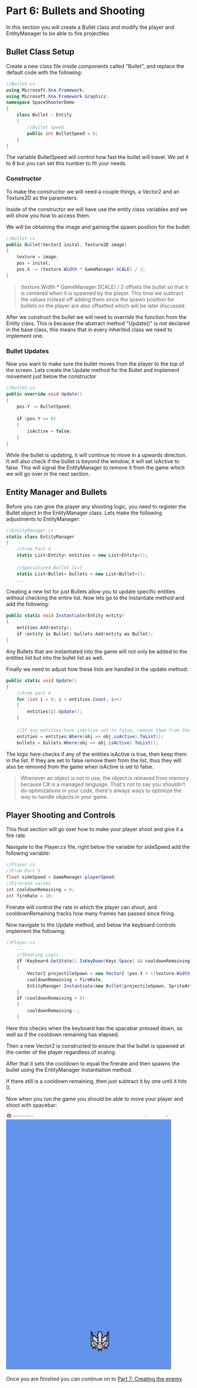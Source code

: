 # Part 6: Bullets and Shooting

In this section you will create a Bullet class and modify the player and EntityManager to be able to fire projectiles

## Bullet Class Setup
Create a new class file inside components called "Bullet", and replace the default code with the following:

```csharp
//Bullet.cs
using Microsoft.Xna.Framework;
using Microsoft.Xna.Framework.Graphics;
namespace SpaceShooterDemo 
{
    class Bullet : Entity
    {
        //Bullet speed
        public int BulletSpeed = 8;
    }
}
```

The variable BulletSpeed will control how fast the bullet will travel. We set it to 8 but you can set this number to fit your needs

### Constructor

To make the constructor we will need a couple things, a Vector2 and an Texture2D as the parameters.

Inside of the constructor we will have use the entity class variables and we will show you how to access them.

We will be obtaining the image and gaining the spawn position for the bullet:

```csharp
//Bullet.cs
public Bullet(Vector2 inital, Texture2D image) 
{
    texture = image;   
    pos = inital;
    pos.X -= (texture.Width * GameManager.SCALE) / 2;
}
```

> (texture.Width * GameManager.SCALE) / 2 offsets the bullet so that it is centered when it is spawned by the player. This time we subtract the values instead off adding them since the spawn position for bullets on  the player are also offsetted which will be later discussed.

After we construct the bullet we will need to override the function from the Entity class. This is because the abstract method "Update()" is not declared in the base class, this means that in every inherited class we need to implement one.

### Bullet Updates

Now you want to make sure the bullet moves from the player to the top of the screen. Lets create the Update method for the Bullet and implement movement just below the constructor
```csharp
//Bullet.cs
public override void Update() 
{
    pos.Y -= BulletSpeed;
    
    if (pos.Y <= 0)
    {
        isActive = false;
    }
}
```
While the bullet is updating, it will continue to move in a upwards direction. It will also check if the bullet is beyond the window, it will set isActive to false. This will signal the EntityManager to remove it from the game which we will go over in the next section.

## Entity Manager and Bullets
Before you can give the player any shooting logic, you need to register the Bullet object in the EntityManager class. Lets make the following adjustments to EntityManager:

```csharp
//EntityManager.cs
static class EntityManager
{
    //From Part 4
    static List<Entity> entities = new List<Entity>();
    
    //Specialized Bullet list
    static List<Bullet> bullets = new List<Bullet>();
    ...
```

Creating a new list for just Bullets allow you to update specific entities without checking the entire list. Now lets go to the Instantiate method and add the following:

```csharp
public static void Instantiate(Entity entity)
{
    entities.Add(entity);
    if (entity is Bullet) bullets.Add(entity as Bullet);
}
```
Any Bullets that are instantiated into the game will not only be added to the entities list but into the bullet list as well.

Finally we need to adjust how these lists are handled in the update method:
```csharp
public static void Update()
{
    //From part 4
    for (int i = 0; i < entities.Count; i++)
    {
        entities[i].Update();
    }
            
    //If any entities have isActive set to false, remove them from the lists
    entities = entities.Where(obj => obj.isActive).ToList();
    bullets = bullets.Where(obj => obj.isActive).ToList();
```
The logic here checks if any of the entities isActive is true, then keep them in the list. If they are set to false remove them from the list, thus they will also be removed from the game when isActive is set to false.

> Whenever an object is not in use, the object is released from memory because C# is a managed language. That's not to say you shouldn't do optimizations in your code, there's always ways to optimize the way to handle objects in your game.

## Player Shooting and Controls

This final section will go over how to make your player shoot and give it a fire rate.

Navigate to the Player.cs file, right below the variable for sideSpeed add the following variable:
```csharp
//Player.cs
//From Part 5
float sideSpeed = GameManager.playerSpeed;
//Firerate values
int cooldownRemaining = 0;
int fireRate = 10;
```
Firerate will control the rate in which the player can shoot, and cooldownRemaining tracks how many frames has passed since firing.

Now navigate to the Update method, and below the keyboard controls implement the following:

```csharp
//Player.cs
    ...
    //Shooting Logic
    if (Keyboard.GetState().IsKeyDown(Keys.Space) && cooldownRemaining <= 0)
    {
        Vector2 projectileSpawn = new Vector2 (pos.X + ((texture.Width * GameManager.SCALE_FACTOR)/2), pos.Y);
        cooldownRemaining = fireRate;
        EntityManager.Instantiate(new Bullet(projectileSpawn, SpriteArt.Bullet));
    }
    if (cooldownRemaining > 0) 
    { 
        cooldownRemaining--; 
    }
```
Here this checks when the keyboard has the spacebar pressed down, as well as if the cooldown remaining has elapsed.

Then a new Vector2 is constructed to ensure that the bullet is spawned at the center of the player regardless of scaling.

After that it sets the cooldown to equal the firerate and then spawns the bullet using the EntityManager Instantiation method.

If there still is a cooldown remaining, then just subtract it by one until it hits 0.

Now when you run the game you should be able to move your player and shoot with spacebar:

![](https://github.com/AlexJeter17/MonoGameStarShooter/blob/main/Docs/Content/6_ShootingDemo.gif)

Once you are finished you can continue on to [Part 7: Creating the enemy](https://github.com/AlexJeter17/MonoGameStarShooter/blob/main/Docs/Articles/7_Part%207%20Creating%20the%20Enemy.md)
